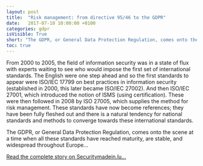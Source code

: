 ```yaml
---
layout: post
title:  "Risk management: from directive 95/46 to the GDPR"
date:   2017-07-10 10:00:00 +0100
categories: gdpr
isVisible: True
short: "The GDPR, or General Data Protection Regulation, comes onto the scene at a time when all these standards have reached maturity, are stable, and widespread throughout Europe..."
toc: true
---
```

From 2000 to 2005, the field of information security was in a state of flux with experts waiting to see who would impose the first set of international standards. The English were one step ahead and so the first standards to appear were ISO/IEC 17799 on best practices in information security (established in 2000, this later became ISO/IEC 27002). And then ISO/IEC 27001, which introduced the notion of ISMS (using certification). These were then followed in 2008 by ISO 27005, which supplies the method for risk management. These standards have now become references; they have been fully fleshed out and there is a natural tendency for national standards and methods to converge towards these international standards.

The GDPR, or General Data Protection Regulation, comes onto the scene at a time when all these standards have reached maturity, are stable, and widespread throughout Europe...

[Read the complete story on Securitymadein.lu...](https://securitymadein.lu)
